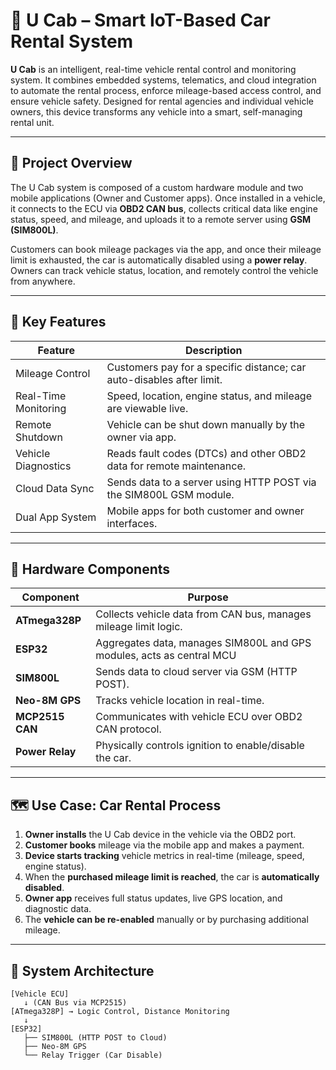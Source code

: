 # 🚗 U Cab – Smart IoT-Based Car Rental System

**U Cab** is an intelligent, real-time vehicle rental control and monitoring system. It combines embedded systems, telematics, and cloud integration to automate the rental process, enforce mileage-based access control, and ensure vehicle safety. Designed for rental agencies and individual vehicle owners, this device transforms any vehicle into a smart, self-managing rental unit.

---

## 🔧 Project Overview

The U Cab system is composed of a custom hardware module and two mobile applications (Owner and Customer apps). Once installed in a vehicle, it connects to the ECU via **OBD2 CAN bus**, collects critical data like engine status, speed, and mileage, and uploads it to a remote server using **GSM (SIM800L)**.

Customers can book mileage packages via the app, and once their mileage limit is exhausted, the car is automatically disabled using a **power relay**. Owners can track vehicle status, location, and remotely control the vehicle from anywhere.

---

## 🧠 Key Features

| Feature                     | Description                                                                 |
|----------------------------|-----------------------------------------------------------------------------|
| Mileage Control         | Customers pay for a specific distance; car auto-disables after limit.       |
| Real-Time Monitoring    | Speed, location, engine status, and mileage are viewable live.              |
| Remote Shutdown         | Vehicle can be shut down manually by the owner via app.                     |
| Vehicle Diagnostics      | Reads fault codes (DTCs) and other OBD2 data for remote maintenance.         |
| Cloud Data Sync         | Sends data to a server using HTTP POST via the SIM800L GSM module.          |
| Dual App System         | Mobile apps for both customer and owner interfaces.                         |

---

## 🧩 Hardware Components

| Component        | Purpose                                                              |
|------------------|----------------------------------------------------------------------|
| **ATmega328P**   | Collects vehicle data from CAN bus, manages mileage limit logic.     |
| **ESP32**        | Aggregates data, manages SIM800L and GPS modules, acts as central MCU|
| **SIM800L**      | Sends data to cloud server via GSM (HTTP POST).                      |
| **Neo-8M GPS**   | Tracks vehicle location in real-time.                                |
| **MCP2515 CAN**  | Communicates with vehicle ECU over OBD2 CAN protocol.                |
| **Power Relay**  | Physically controls ignition to enable/disable the car.              |

---

## 🗺️ Use Case: Car Rental Process

1. **Owner installs** the U Cab device in the vehicle via the OBD2 port.
2. **Customer books** mileage via the mobile app and makes a payment.
3. **Device starts tracking** vehicle metrics in real-time (mileage, speed, engine status).
4. When the **purchased mileage limit is reached**, the car is **automatically disabled**.
5. **Owner app** receives full status updates, live GPS location, and diagnostic data.
6. The **vehicle can be re-enabled** manually or by purchasing additional mileage.

---

## 🔌 System Architecture

```plaintext
[Vehicle ECU]
   ↓ (CAN Bus via MCP2515)
[ATmega328P] → Logic Control, Distance Monitoring
   ↓
[ESP32]
   ├── SIM800L (HTTP POST to Cloud)
   ├── Neo-8M GPS
   └── Relay Trigger (Car Disable)
